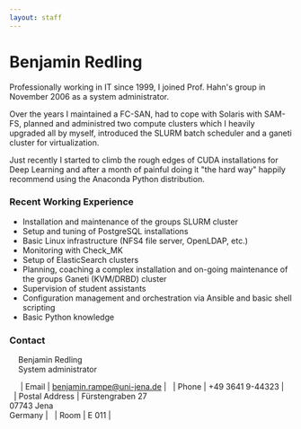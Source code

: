```yaml
---
layout: staff
---
```


# Benjamin Redling

Professionally working in IT since 1999, I joined Prof. Hahn's group in November 2006 as a system administrator.

Over the years I maintained a FC-SAN, had to cope with Solaris with SAM-FS, planned and administred two compute clusters which I heavily upgraded all by myself, introduced the SLURM batch scheduler and a ganeti cluster for virtualization.

Just recently I started to climb the rough edges of CUDA installations for Deep Learning and after a month of painful doing it "the hard way" happily recommend using the Anaconda Python distribution.

### Recent Working Experience
* Installation and maintenance of the groups SLURM cluster
* Setup and tuning of PostgreSQL installations
* Basic Linux infrastructure (NFS4 file server, OpenLDAP, etc.)
* Monitoring with Check_MK
* Setup of ElasticSearch clusters
* Planning, coaching a complex installation and on-going maintenance of the groups Ganeti (KVM/DRBD) cluster
* Supervision of student assistants
* Configuration management and orchestration via Ansible and basic shell scripting
* Basic Python knowledge

### Contact
&nbsp;&nbsp;&nbsp;&nbsp;Benjamin Redling<br/>
&nbsp;&nbsp;&nbsp;&nbsp;System administrator

&nbsp;&nbsp;
&nbsp;&nbsp;| Email | benjamin.rampe@uni-jena.de |
&nbsp;&nbsp;| Phone	| +49 3641 9-44323 |
&nbsp;&nbsp;| Postal Address | Fürstengraben 27<br/> 07743 Jena<br/> Germany |
&nbsp;&nbsp;| Room	| E 011 |
